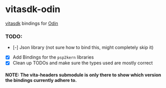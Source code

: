 # vitasdk-odin

[vitasdk](https://github.com/vitasdk/vita-headers) bindings for [Odin](https://orin-lang.org)

### TODO:
- [-] Json library (not sure how to bind this, might completely skip it)
- [x] Add Bindings for the `psp2kern` libraries
- [x] Clean up TODOs and make sure the types used are mostly correct

#### NOTE: The vita-headers submodule is only there to show which version the bindings currently adhere to.
